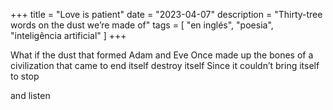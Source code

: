 +++
title = "Love is patient"
date = "2023-04-07"
description = "Thirty-tree words on the dust we’re made of"
tags = [
    "en inglés", "poesia", "inteligência artificial"
]
+++

What if the dust that formed Adam and Eve Once made up the bones of a civilization that came to end itself destroy itself Since it couldn’t bring itself to stop

and listen
